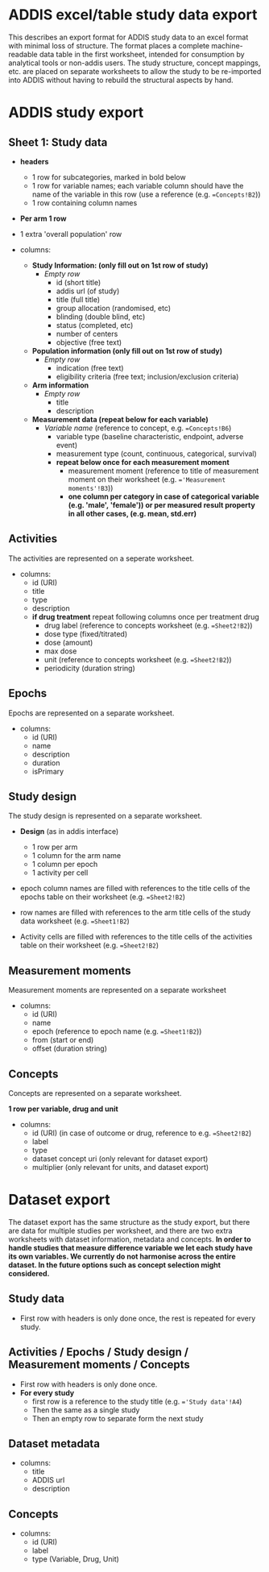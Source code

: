 ADDIS excel/table study data export
===================================

This describes an export format for ADDIS study data to an excel format with minimal loss of structure. The format places a complete machine-readable data table in the first worksheet, intended for consumption by analytical tools or non-addis users. The study structure, concept mappings, etc. are placed on separate worksheets to allow the study to be re-imported into ADDIS without having to rebuild the structural aspects by hand.

ADDIS study export
==================

Sheet 1: Study data
-------------

- **headers**
  - 1 row for subcategories, marked in bold below
  - 1 row for variable names; each variable column should have the name of the variable in this row (use a reference (e.g. `=Concepts!B2`))
  - 1 row containing column names 

- **Per arm 1 row**
- 1 extra 'overall population' row

- columns: 
  - **Study Information: (only fill out on 1st row of study)**
    - *Empty row*
      - id (short title)
      - addis url (of study)
      - title (full title)
      - group allocation (randomised, etc)
      - blinding (double blind, etc)
      - status (completed, etc)
      - number of centers
      - objective (free text)
  - **Population information (only fill out on 1st row of study)**
    - *Empty row*
      - indication (free text)
      - eligibility criteria (free text; inclusion/exclusion criteria)
  - **Arm information**
    - *Empty row*
      - title
      - description
  - **Measurement data (repeat below for each variable)**
    - *Variable name* (reference to concept, e.g. `=Concepts!B6`)
      - variable type (baseline characteristic, endpoint, adverse event)
      - measurement type (count, continuous, categorical, survival)
      - **repeat below once for each measurement moment**
        - measurement moment (reference to title of measurement moment on their worksheet (e.g. `='Measurement moments'!B3`))
        - **one column per category in case of categorical variable (e.g. 'male', 'female')) or per measured result property in all other cases, (e.g. mean, std.err)**

Activities
----------

The activities are represented on a seperate worksheet.

- columns:
  - id (URI)
  - title
  - type
  - description
  - **if drug treatment** repeat following columns once per treatment drug
    - drug label (reference to concepts worksheet (e.g. `=Sheet2!B2`))
    - dose type (fixed/titrated)
    - dose (amount)
    - max dose
    - unit (reference to concepts worksheet (e.g. `=Sheet2!B2`))
    - periodicity (duration string)

Epochs
------

Epochs are represented on a separate worksheet.

- columns:
  - id (URI)
  - name
  - description
  - duration
  - isPrimary

Study design
------------

The study design is represented on a separate worksheet.

- **Design** (as in addis interface)
  - 1 row per arm
  - 1 column for the arm name
  - 1 column per epoch
  - 1 activity per cell

- epoch column names are filled with references to the title cells of the epochs table on their worksheet (e.g. `=Sheet2!B2`)
- row names are filled with references to the arm title cells of the study data worksheet (e.g. `=Sheet1!B2`)
- Activity cells are filled with references to the title cells of the activities table on their worksheet (e.g. `=Sheet2!B2`)


Measurement moments
-------------------

Measurement moments are represented on a separate worksheet

- columns: 
  - id (URI)
  - name
  - epoch (reference to epoch name (e.g. `=Sheet1!B2`))
  - from (start or end)
  - offset (duration string)

Concepts
--------

Concepts are represented on a separate worksheet.

**1 row per variable, drug and unit**

- columns:
  - id (URI) (in case of outcome or drug, reference to e.g. `=Sheet2!B2`)
  - label
  - type
  - dataset concept uri (only relevant for dataset export)
  - multiplier (only relevant for units, and dataset export)

Dataset export
==============

The dataset export has the same structure as the study export, but there are data for multiple studies per worksheet, and there are two extra worksheets with dataset information, metadata and concepts.
**In order to handle studies that measure difference variable we let each study have its own variables. We currently do not harmonise across the entire dataset. In the future options such as concept selection might considered.**

Study data
----------
 - First row with headers is only done once, the rest is repeated for every study.

Activities / Epochs / Study design / Measurement moments / Concepts
-------------------------------------------------------------------
- First row with headers is only done once.
- **For every study**
  - first row is a reference to the study title (e.g. `='Study data'!A4`)
  - Then the same as a single study
  - Then an empty row to separate form the next study

Dataset metadata
----------------

- columns: 
  - title
  - ADDIS url
  - description

Concepts
--------

- columns:
  - id (URI)
  - label
  - type (Variable, Drug, Unit)
